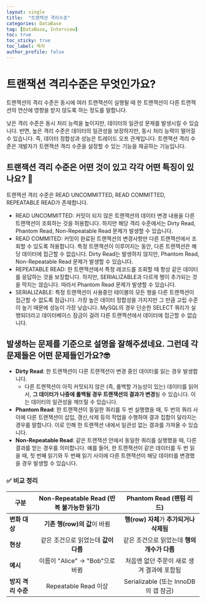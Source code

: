 ```yaml
---
layout: single
title:  "트랜잭션 격리수준"
categories: DataBase
tag: [DataBase, Interview]
toc: true
toc_sticky: true
toc_label: 목차
author_profile: false
---
```



# 트랜잭션 격리수준은 무엇인가요?

트랜잭션의 격리 수준은 동시에 여러 트랜잭션이 실행될 때 한 트랜잭션이 다른 트랜잭션의 연산에 영향을 받지 않도록 하는 정도를 말합니다. 

낮은 격리 수준은 동시 처리 능력을 높이지만, 데이터의 일관성 문제를 발생시킬 수 있습니다. 반면, 높은 격리 수준은 데이터의 일관성을 보장하지만, 동시 처리 능력이 떨어질 수 있습니다. 즉, 데이터 정합성과 성능은 트레이드 오프 관계입니다. 트랜잭션 격리 수준은 개발자가 트랜잭션 격리 수준을 설정할 수 있는 기능을 제공하는 기능입니다.

## 트랜잭션 격리 수준은 어떤 것이 있고 각각 어떤 특징이 있나요? 🤔

트랜잭션 격리 수준은 READ UNCOMMITTED, READ COMMITTED, REPEATABLE READ가 존재합니다.

- READ UNCOMMITTED: 커밋이 되지 않은 트랜잭션의 데이터 변경 내용을 다른 트랜잭션이 조회하는 것을 허용합니다. 하지만 해당 격리 수준에서는 Dirty Read, Phantom Read, Non-Repeatable Read 문제가 발생할 수 있습니다.
- READ COMMITED: 커밋이 완료된 트랜잭션의 변경사항만 다른 트랜잭션에서 조회할 수 있도록 허용합니다. 특정 트랜잭션이 이루어지는 동안, 다른 트랜잭션은 해당 데이터에 접근할 수 없습니다. Dirty Read는 발생하지 않지만, Phantom Read, Non-Repeatable Read 문제가 발생할 수 있습니다.
- REPEATABLE READ: 한 트랜잭션에서 특정 레코드를 조회할 때 항상 같은 데이터를 응답하는 것을 보장합니다. 하지만, SERIALIZABLE과 다르게 행이 추가되는 것을 막지는 않습니다. 따라서 Phantom Read 문제가 발생할 수 있습니다.
- SERIALIZABLE: 특정 트랜잭션이 사용중인 테이블의 모든 행을 다른 트랜잭션이 접근할 수 없도록 잠급니다. 가장 높은 데이터 정합성을 가지지만 그 만큼 고립 수준이 높기 때문에 성능이 가장 낮습니다. MySQL의 경우 단순한 SELECT 쿼리가 실행되더라고 데이터베이스 잠금이 걸려 다른 트랜잭션에서 데이터에 접근할 수 없습니다.



## 발생하는 문제를 기준으로 설명을 잘해주셨네요. 그런데 각 문제들은 어떤 문제들인가요?🤓

- **Dirty Read**: 한 트랜잭션이 다른 트랜잭션이 변경 중인 데이터를 읽는 경우 발생합니다.
  - 다른 트랜잭션이 아직 커밋되지 않은 (즉, 롤백할 가능성이 있는) 데이터를 읽어서, **그 데이터가 나중에 롤백될 경우 트랜잭션의 결과가 변경**될 수 있습니다. 이는 데이터의 일관성을 깨뜨릴 수 있습니다.
- **Phantom Read**: 한 트랜잭션이 동일한 쿼리를 두 번 실행했을 때, 두 번의 쿼리 사이에 다른 트랜잭션이 삽입, 갱신,삭제 등의 작업을 수행하여 결과 집합이 달라지는 경우를 말합니다. 이로 인해 한 트랜잭션 내에서 일관성 없는 결과를 가져올 수 있습니다.
- **Non-Repeatable Read**: 같은 트랜잭션 안에서 동일한 쿼리를 실행했을 때, 다른 결과를 얻는 경우를 의미합니다. 예를 들어, 한 트랜잭션이 같은 데이터를 두 번 읽을 때, 첫 번째 읽기와 두 번째 읽기 사이에 다른 트랜잭션이 해당 데이터를 변경했을 경우 발생할 수 있습니다.

### ✅ 비교 정리

| 구분               | Non-Repeatable Read (반복 불가능한 읽기) |          Phantom Read (팬텀 리드)           |
| ------------------ | :--------------------------------------: | :-----------------------------------------: |
| **변화 대상**      |       **기존 행(row)의 값**이 바뀜       |  **행(row) 자체**가 **추가되거나 삭제됨**   |
| **현상**           |   같은 조건으로 읽었는데 **값이 다름**   | 같은 조건으로 읽었는데 **행의 개수가 다름** |
| **예시**           |     이름이 "Alice" → "Bob"으로 바뀜      | 처음엔 없던 주문이 새로 생겨 결과에 포함됨  |
| **방지 격리 수준** |           Repeatable Read 이상           |    Serializable (또는 InnoDB의 갭 잠금)     |
